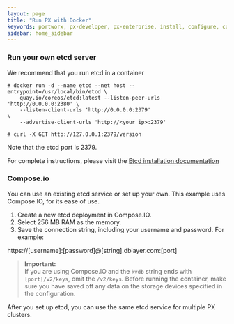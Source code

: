 ```yaml
---
layout: page
title: "Run PX with Docker"
keywords: portworx, px-developer, px-enterprise, install, configure, container, storage, add nodes
sidebar: home_sidebar
---
```


### Run your own etcd server

We recommend that you run etcd in a container

```
# docker run -d --name etcd --net host --entrypoint=/usr/local/bin/etcd \
	quay.io/coreos/etcd:latest --listen-peer-urls 'http://0.0.0.0:2380' \
	--listen-client-urls 'http://0.0.0.0:2379'                          \
	--advertise-client-urls 'http://<your ip>:2379'

# curl -X GET http://127.0.0.1:2379/version
```

Note that the etcd port is 2379.

For complete instructions, please visit the [Etcd installation documentation](https://coreos.com/etcd/docs/latest/v2/docker_guide.html)

### Compose.io
You can use an existing etcd service or set up your own. This example uses Compose.IO, for its ease of use.

1. Create a new etcd deployment in Compose.IO.
2. Select 256 MB RAM as the memory.
3. Save the connection string, including your username and password. For example:

 https://[username]:[password]@[string].dblayer.com:[port]

 >**Important:**<br/>If you are using Compose.IO and the `kvdb` string ends with `[port]/v2/keys`, omit the `/v2/keys`. Before running the container, make sure you have saved off any data on the storage devices specified in the configuration.

After you set up etcd, you can use the same etcd service for multiple PX clusters.
